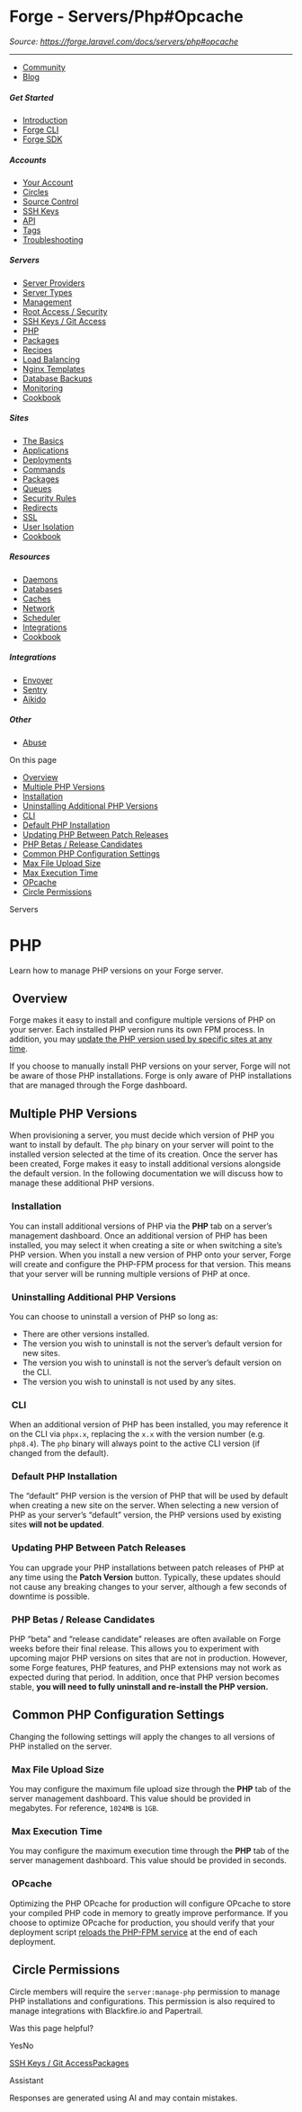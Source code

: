 # Forge - Servers/Php#Opcache

*Source: https://forge.laravel.com/docs/servers/php#opcache*

---

- [Community](https://discord.com/invite/laravel)
- [Blog](https://blog.laravel.com/forge)

##### Get Started

- [Introduction](/docs/introduction)
- [Forge CLI](/docs/cli)
- [Forge SDK](/docs/sdk)

##### Accounts

- [Your Account](/docs/accounts/your-account)
- [Circles](/docs/accounts/circles)
- [Source Control](/docs/accounts/source-control)
- [SSH Keys](/docs/accounts/ssh)
- [API](/docs/accounts/api)
- [Tags](/docs/accounts/tags)
- [Troubleshooting](/docs/accounts/cookbook)

##### Servers

- [Server Providers](/docs/servers/providers)
- [Server Types](/docs/servers/types)
- [Management](/docs/servers/management)
- [Root Access / Security](/docs/servers/provisioning-process)
- [SSH Keys / Git Access](/docs/servers/ssh)
- [PHP](/docs/servers/php)
- [Packages](/docs/servers/packages)
- [Recipes](/docs/servers/recipes)
- [Load Balancing](/docs/servers/load-balancing)
- [Nginx Templates](/docs/servers/nginx-templates)
- [Database Backups](/docs/servers/backups)
- [Monitoring](/docs/servers/monitoring)
- [Cookbook](/docs/servers/cookbook)

##### Sites

- [The Basics](/docs/sites/the-basics)
- [Applications](/docs/sites/applications)
- [Deployments](/docs/sites/deployments)
- [Commands](/docs/sites/commands)
- [Packages](/docs/sites/packages)
- [Queues](/docs/sites/queues)
- [Security Rules](/docs/sites/security-rules)
- [Redirects](/docs/sites/redirects)
- [SSL](/docs/sites/ssl)
- [User Isolation](/docs/sites/user-isolation)
- [Cookbook](/docs/sites/cookbook)

##### Resources

- [Daemons](/docs/resources/daemons)
- [Databases](/docs/resources/databases)
- [Caches](/docs/resources/caches)
- [Network](/docs/resources/network)
- [Scheduler](/docs/resources/scheduler)
- [Integrations](/docs/resources/integrations)
- [Cookbook](/docs/resources/cookbook)

##### Integrations

- [Envoyer](/docs/integrations/envoyer)
- [Sentry](/docs/integrations/sentry)
- [Aikido](/docs/integrations/aikido)

##### Other

- [Abuse](/docs/abuse)

On this page

- [Overview](#overview)
- [Multiple PHP Versions](#multiple-php-versions)
- [Installation](#installation)
- [Uninstalling Additional PHP Versions](#uninstalling-additional-php-versions)
- [CLI](#cli)
- [Default PHP Installation](#default-php-installation)
- [Updating PHP Between Patch Releases](#updating-php-between-patch-releases)
- [PHP Betas / Release Candidates](#php-betas-%2F-release-candidates)
- [Common PHP Configuration Settings](#common-php-configuration-settings)
- [Max File Upload Size](#max-file-upload-size)
- [Max Execution Time](#max-execution-time)
- [OPcache](#opcache)
- [Circle Permissions](#circle-permissions)

Servers

# PHP

Learn how to manage PHP versions on your Forge server.

## [​](#overview) Overview

Forge makes it easy to install and configure multiple versions of PHP on your server. Each installed PHP version runs its own FPM process. In addition, you may [update the PHP version used by specific sites at any time](/docs/sites/the-basics#php-version).

If you choose to manually install PHP versions on your server, Forge will not be aware of those PHP installations. Forge is only aware of PHP installations that are managed through the Forge dashboard.

## [​](#multiple-php-versions) Multiple PHP Versions

When provisioning a server, you must decide which version of PHP you want to install by default. The `php` binary on your server will point to the installed version selected at the time of its creation.
Once the server has been created, Forge makes it easy to install additional versions alongside the default version. In the following documentation we will discuss how to manage these additional PHP versions.

### [​](#installation) Installation

You can install additional versions of PHP via the **PHP** tab on a server’s management dashboard. Once an additional version of PHP has been installed, you may select it when creating a site or when switching a site’s PHP version.
When you install a new version of PHP onto your server, Forge will create and configure the PHP-FPM process for that version. This means that your server will be running multiple versions of PHP at once.

### [​](#uninstalling-additional-php-versions) Uninstalling Additional PHP Versions

You can choose to uninstall a version of PHP so long as:

- There are other versions installed.
- The version you wish to uninstall is not the server’s default version for new sites.
- The version you wish to uninstall is not the server’s default version on the CLI.
- The version you wish to uninstall is not used by any sites.

### [​](#cli) CLI

When an additional version of PHP has been installed, you may reference it on the CLI via `phpx.x`, replacing the `x.x` with the version number (e.g. `php8.4`). The `php` binary will always point to the active CLI version (if changed from the default).

### [​](#default-php-installation) Default PHP Installation

The “default” PHP version is the version of PHP that will be used by default when creating a new site on the server.
When selecting a new version of PHP as your server’s “default” version, the PHP versions used by existing sites **will not be updated**.

### [​](#updating-php-between-patch-releases) Updating PHP Between Patch Releases

You can upgrade your PHP installations between patch releases of PHP at any time using the **Patch Version** button. Typically, these updates should not cause any breaking changes to your server, although a few seconds of downtime is possible.

### [​](#php-betas-%2F-release-candidates) PHP Betas / Release Candidates

PHP “beta” and “release candidate” releases are often available on Forge weeks before their final release. This allows you to experiment with upcoming major PHP versions on sites that are not in production. However, some Forge features, PHP features, and PHP extensions may not work as expected during that period. In addition, once that PHP version becomes stable, **you will need to fully uninstall and **re-install** the PHP version.**

## [​](#common-php-configuration-settings) Common PHP Configuration Settings

Changing the following settings will apply the changes to all versions of PHP installed on the server.

### [​](#max-file-upload-size) Max File Upload Size

You may configure the maximum file upload size through the **PHP** tab of the server management dashboard. This value should be provided in megabytes. For reference, `1024MB` is `1GB`.

### [​](#max-execution-time) Max Execution Time

You may configure the maximum execution time through the **PHP** tab of the server management dashboard. This value should be provided in seconds.

### [​](#opcache) OPcache

Optimizing the PHP OPcache for production will configure OPcache to store your compiled PHP code in memory to greatly improve performance. If you choose to optimize OPcache for production, you should verify that your deployment script [reloads the PHP-FPM service](/docs/servers/cookbook#restarting-php-fpm) at the end of each deployment.

## [​](#circle-permissions) Circle Permissions

Circle members will require the `server:manage-php` permission to manage PHP installations and configurations. This permission is also required to manage integrations with Blackfire.io and Papertrail.

Was this page helpful?

YesNo

[SSH Keys / Git Access](/docs/servers/ssh)[Packages](/docs/servers/packages)

Assistant

Responses are generated using AI and may contain mistakes.